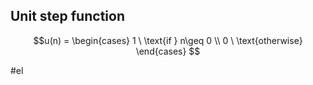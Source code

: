 ## Unit step function
$$u(n) = \begin{cases} 1 \ \text{if } n\geq 0 \\ 0 \ \text{otherwise} \end{cases} $$

#el 